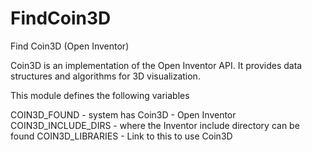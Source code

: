   

# FindCoin3D  
Find Coin3D (Open Inventor)  

Coin3D is an implementation of the Open Inventor API.  It provides
data structures and algorithms for 3D visualization.  

This module defines the following variables  

COIN3D_FOUND         - system has Coin3D - Open Inventor
COIN3D_INCLUDE_DIRS  - where the Inventor include directory can be found
COIN3D_LIBRARIES     - Link to this to use Coin3D

  

